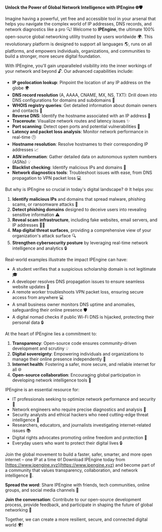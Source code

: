 **Unlock the Power of Global Network Intelligence with IPEngine 🌐🛡️**

Imagine having a powerful, yet free and accessible tool in your arsenal that helps you navigate the complex world of IP addresses, DNS records, and network diagnostics like a pro 🔍! Welcome to **IPEngine**, the ultimate 100% open-source global networking utility trusted by users worldwide 🌍. This revolutionary platform is designed to support all languages 🌎, runs on all platforms, and empowers individuals, organizations, and communities to build a stronger, more secure digital foundation.

With IPEngine, you'll gain unparalleled visibility into the inner workings of your network and beyond 🔓. Our advanced capabilities include:

* **IP geolocation lookup**: Pinpoint the location of any IP address on the globe 🌍
* **DNS record resolution** (A, AAAA, CNAME, MX, NS, TXT): Drill down into DNS configurations for domains and subdomains 🔧
* **WHOIS registry queries**: Get detailed information about domain owners and contacts 👥
* **Reverse DNS**: Identify the hostname associated with an IP address 📡
* **Traceroute**: Visualize network routes and latency issues ✨
* **Port scanning**: Detect open ports and potential vulnerabilities 🔴
* **Latency and packet loss analysis**: Monitor network performance in real-time 🕒
* **Hostname resolution**: Resolve hostnames to their corresponding IP addresses 📈
* **ASN information**: Gather detailed data on autonomous system numbers (ASNs) 💡
* **Blacklist checking**: Identify malicious IPs and domains 🔴
* **Network diagnostics tools**: Troubleshoot issues with ease, from DNS propagation to VPN packet loss 💻

But why is IPEngine so crucial in today's digital landscape? 🌐 It helps you:

1. **Identify malicious IPs** and domains that spread malware, phishing scams, or ransomware attacks 🔴
2. **Detect phishing domains** designed to deceive users into revealing sensitive information ⚠️
3. **Reveal scam infrastructure**, including fake websites, email servers, and IP addresses 🕵️‍♀️
4. **Map digital threat surfaces**, providing a comprehensive view of your organization's attack surface 🔍
5. **Strengthen cybersecurity posture** by leveraging real-time network intelligence and analytics 🔒

Real-world examples illustrate the impact IPEngine can have:

* A student verifies that a suspicious scholarship domain is not legitimate 🎓
* A developer resolves DNS propagation issues to ensure seamless website updates 🚀
* A remote worker troubleshoots VPN packet loss, ensuring secure access from anywhere 💻
* A small business owner monitors DNS uptime and anomalies, safeguarding their online presence 🛡️
* A digital nomad checks if public Wi-Fi DNS is hijacked, protecting their personal data 🔒

At the heart of IPEngine lies a commitment to:

1. **Transparency**: Open-source code ensures community-driven development and scrutiny 💡
2. **Digital sovereignty**: Empowering individuals and organizations to manage their online presence independently 📜
3. **Internet health**: Fostering a safer, more secure, and reliable internet for all 🌐
4. **Open-source collaboration**: Encouraging global participation in developing network intelligence tools 🔗

IPEngine is an essential resource for:

* IT professionals seeking to optimize network performance and security 🔧
* Network engineers who require precise diagnostics and analysis 👥
* Security analysts and ethical hackers who need cutting-edge threat intelligence 🚀
* Researchers, educators, and journalists investigating internet-related issues 📚
* Digital rights advocates promoting online freedom and protection 💪
* Everyday users who want to protect their digital lives 🔒

Join the global movement to build a faster, safer, smarter, and more open internet – one IP at a time 🌐! Download IPEngine today from [https://www.ipengine.xyz](https://www.ipengine.xyz) and become part of a community that values transparency, collaboration, and network intelligence 🔗.

**Spread the word**: Share IPEngine with friends, tech communities, online groups, and social media channels 📢

**Join the conversation**: Contribute to our open-source development process, provide feedback, and participate in shaping the future of global networking 🔬

Together, we can create a more resilient, secure, and connected digital world 🌍!